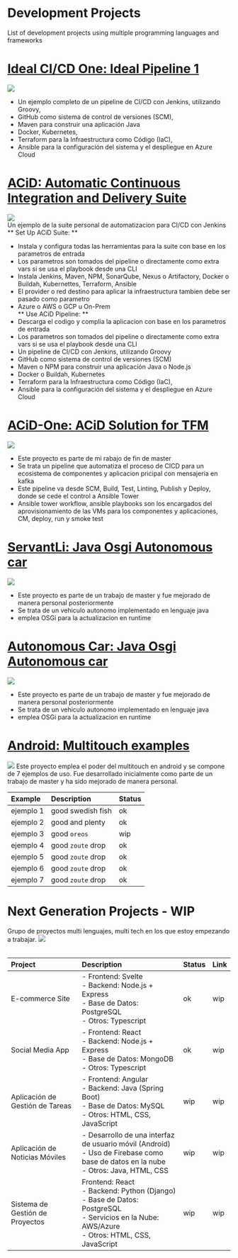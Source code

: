 # Development Projects
List of development projects using multiple programming languages ​​and frameworks

# [Ideal CI/CD One: Ideal Pipeline 1 ](https://github.com/hmosqueraturner/ideal-cicd-one) 
![](/images/3.png)
* Un ejemplo completo de un pipeline de CI/CD con Jenkins, utilizando Groovy,
* GitHub como sistema de control de versiones (SCM),
* Maven para construir una aplicación Java
* Docker, Kubernetes,
* Terraform para la Infraestructura como Código (IaC),
* Ansible para la configuración del sistema y el despliegue en Azure Cloud

# [ACiD: Automatic Continuous Integration and Delivery Suite ](https://github.com/hmosqueraturner/ACiD) 
![](/images/acid2.png)
<br>
Un ejemplo de la suite personal de automatizacion para CI/CD con Jenkins<br>
** Set Up ACiD Suite: **
* Instala y configura todas las herramientas para la suite con base en los parametros de entrada
* Los parametros son tomados del pipeline o directamente como extra vars si se usa el playbook desde una CLI
* Instala Jenkins, Maven, NPM, SonarQube, Nexus o Artifactory, Docker o Buildah, Kubernettes, Terraform, Ansible
* El provider o red destino para aplicar la infraestructura tambien debe ser pasado como parametro
* Azure o AWS o GCP u On-Prem<br>
** Use ACiD Pipeline: **
* Descarga el codigo y complia la aplicacion con base en los parametros de entrada
* Los parametros son tomados del pipeline o directamente como extra vars si se usa el playbook desde una CLI
* Un pipeline de CI/CD con Jenkins, utilizando Groovy
* GitHub como sistema de control de versiones (SCM)
* Maven o NPM para construir una aplicación Java o Node.js
* Docker o Buildah, Kubernetes
* Terraform para la Infraestructura como Código (IaC),
* Ansible para la configuración del sistema y el despliegue en Azure Cloud

# [ACiD-One: ACiD Solution for TFM ](https://github.com/hmosqueraturner/acid-one) 
![](/images/acid-one.png)
* Este proyecto es parte de mi rabajo de fin de master
* Se trata un pipeline que automatiza el proceso de CICD para un ecosistema de componentes y aplicacion pricipal con mensajeria en kafka
* Este pipeline va desde SCM, Build, Test, Linting, Publish y Deploy, donde se cede el control a Ansible Tower
* Ansible tower workflow, ansible playbooks son los encargados del aprovisionamiento de las VMs para los componentes y aplicaciones, CM, deploy, run y smoke test

# [ServantLi: Java Osgi Autonomous car ](https://github.com/hmosqueraturner/sua-autonomous-car) 
![](/images/servantLiBP.png)
* Este proyecto es parte de un trabajo de master y fue mejorado de manera personal posteriormente
* Se trata de un vehiculo autonomo implementado en lenguaje java
* emplea OSGi para la actualizacion en runtime 

# [Autonomous Car: Java Osgi Autonomous car ](https://github.com/hmosqueraturner/sua-autonomous-car) 
![](/images/carote.png)
* Este proyecto es parte de un trabajo de master y fue mejorado de manera personal posteriormente
* Se trata de un vehiculo autonomo implementado en lenguaje java
* emplea OSGi para la actualizacion en runtime 

# [Android: Multitouch examples ](https://github.com/hmosqueraturner/dim-android-multitouch) 
![](/images/multitouch.png)
Este proyecto emplea el poder del multitouch en android y se compone de 7 ejemplos de uso.
Fue desarrollado inicialmente como parte de un trabajo de master y ha sido mejorado de manera personal. 

| Example        | Description          | Status |
|:---------------|:---------------------|:-------|
| ejemplo 1      | good swedish fish   | ok    |
| ejemplo 2      | good and plenty     | ok    |
| ejemplo 3      | good `oreos`        | wip   |
| ejemplo 4      | good `zoute` drop   | ok    |
| ejemplo 5      | good `zoute` drop   | ok    |
| ejemplo 6      | good `zoute` drop   | ok    |
| ejemplo 7      | good `zoute` drop   | ok    |


# Next Generation Projects - WIP 
Grupo de proyectos multi lenguajes, multi tech en los que estoy empezando a trabajar.
![](/images/1.png)<br><br>

| Project                         | Description                                                                                | Status | Link             | 
|:--------------------------------|:-------------------------------------------------------------------------------------------|:-------|:-----------------|
| E-commerce Site   |- Frontend: Svelte<br>- Backend: Node.js + Express<br>- Base de Datos: PostgreSQL<br>- Otros: Typescript| ok | wip   |
| Social Media App  |- Frontend: React<br>- Backend: Node.js + Express<br>- Base de Datos: MongoDB<br>- Otros: Typescript| ok  | wip   |
| Aplicación de Gestión de Tareas |- Frontend: Angular<br>- Backend: Java (Spring Boot)<br>- Base de Datos: MySQL<br>- Otros: HTML, CSS, JavaScript| wip  | wip   |
| Aplicación de Noticias Móviles |- Desarrollo de una interfaz de usuario móvil (Android)<br>- Uso de Firebase como base de datos en la nube<br>- Otros: Java, HTML, CSS| wip  | wip   |
| Sistema de Gestión de Proyectos|Frontend: React<br>- Backend: Python (Django)<br>- Base de Datos: PostgreSQL<br>- Servicios en la Nube: AWS/Azure<br>- Otros: HTML, CSS, JavaScript| wip  | wip   |


